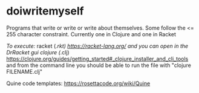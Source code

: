 # doiwritemyself
Programs that write or write or write about themselves. Some follow the &lt;= 255 character constraint. Currently one in Clojure and one in Racket

_To execute:_ racket (*.rkt) https://racket-lang.org/ and you can open in the DrRacket gui
clojure (*.clj) https://clojure.org/guides/getting_started#_clojure_installer_and_cli_tools and from the command line you should be able to run the file with "clojure FILENAME.clj"

Quine code templates: https://rosettacode.org/wiki/Quine
